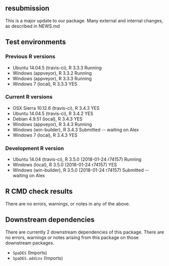 ## resubmission

This is a major update to our package. Many external and internal changes, as described in NEWS.md

## Test environments

### Previous R versions
* Ubuntu 14.04.5      (travis-ci), R 3.3.3 Running
* Windows              (appveyor), R 3.3.2 Running
* Windows              (appveyor), R 3.3.3 Running
* Windows 7               (local), R 3.3.3 YES

### Current R versions
* OSX Sierra 10.12.6 (travis-ci), R 3.4.3 YES
* Ubuntu 14.04.5     (travis-ci), R 3.4.2 YES
* Debian 4.9.51          (local), R 3.4.3 YES
* Windows             (appveyor), R 3.4.3 Running
* Windows          (win-builder), R 3.4.3 Submitted -- waiting on Alex
* Windows 7              (local), R 3.4.3 YES

### Development R version
* Ubuntu 14.04        (travis-ci), R 3.5.0 (2018-01-24 r74157) Running
* Windows                 (local), R 3.5.0 (2018-01-24 r74157) YES 
* Windows           (win-builder), R 3.5.0 (2018-01-24 r74157) Submitted -- waiting on Alex

## R CMD check results

There are no errors, warnings, or notes in any of the above.


## Downstream dependencies

There are currently 2 downstream dependencies of this package. There are no errors, warnings or notes arising from this package on those downstream packages.

- `SpaDES` (Imports)
- `SpaDES.addins` (Imports)

